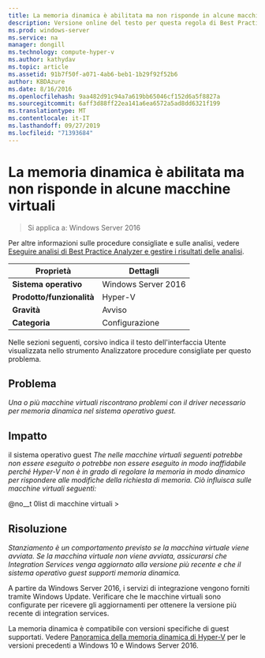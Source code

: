 ```yaml
---
title: La memoria dinamica è abilitata ma non risponde in alcune macchine virtuali
description: Versione online del testo per questa regola di Best Practices Analyzer.
ms.prod: windows-server
ms.service: na
manager: dongill
ms.technology: compute-hyper-v
ms.author: kathydav
ms.topic: article
ms.assetid: 91b7f50f-a071-4ab6-beb1-1b29f92f52b6
author: KBDAzure
ms.date: 8/16/2016
ms.openlocfilehash: 9aa482d91c94a7a619bb65046cf152d6a5f8827a
ms.sourcegitcommit: 6aff3d88ff22ea141a6ea6572a5ad8dd6321f199
ms.translationtype: MT
ms.contentlocale: it-IT
ms.lasthandoff: 09/27/2019
ms.locfileid: "71393684"
---
```

# <a name="dynamic-memory-is-enabled-but-not-responding-on-some-virtual-machines"></a>La memoria dinamica è abilitata ma non risponde in alcune macchine virtuali

>Si applica a: Windows Server 2016

Per altre informazioni sulle procedure consigliate e sulle analisi, vedere [Eseguire analisi di Best Practice Analyzer e gestire i risultati delle analisi](https://go.microsoft.com/fwlink/p/?LinkID=223177).  
  
|Proprietà|Dettagli|  
|-|-|  
|**Sistema operativo**|Windows Server 2016|  
|**Prodotto/funzionalità**|Hyper-V|  
|**Gravità**|Avviso|  
|**Categoria**|Configurazione|  
  
Nelle sezioni seguenti, corsivo indica il testo dell'interfaccia Utente visualizzata nello strumento Analizzatore procedure consigliate per questo problema.  
  
## <a name="issue"></a>Problema  
*Una o più macchine virtuali riscontrano problemi con il driver necessario per memoria dinamica nel sistema operativo guest.*  
  
## <a name="impact"></a>Impatto  
il sistema operativo guest *The nelle macchine virtuali seguenti potrebbe non essere eseguito o potrebbe non essere eseguito in modo inaffidabile perché Hyper-V non è in grado di regolare la memoria in modo dinamico per rispondere alle modifiche della richiesta di memoria. Ciò influisca sulle macchine virtuali seguenti:*  
  
@no__t 0list di macchine virtuali >  
  
## <a name="resolution"></a>Risoluzione  
*Stanziamento è un comportamento previsto se la macchina virtuale viene avviata. Se la macchina virtuale non viene avviata, assicurarsi che Integration Services venga aggiornato alla versione più recente e che il sistema operativo guest supporti memoria dinamica.*  
  
A partire da Windows Server 2016, i servizi di integrazione vengono forniti tramite Windows Update. Verificare che le macchine virtuali sono configurate per ricevere gli aggiornamenti per ottenere la versione più recente di integration services.  
  
La memoria dinamica è compatibile con versioni specifiche di guest supportati. Vedere [Panoramica della memoria dinamica di Hyper-V](https://technet.microsoft.com/library/hh831766.aspx) per le versioni precedenti a Windows 10 e Windows Server 2016.  
  


